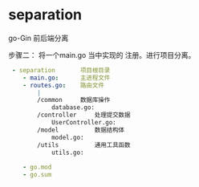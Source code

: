 # separation
go-Gin 前后端分离

步骤二：
将一个main.go 当中实现的 注册。进行项目分离。

```yaml
 - separation		项目根目录	
 	- main.go:		主进程文件
 	- routes.go:	路由文件
 		|
 		/common		数据库操作
 			database.go:
   		/controller		处理提交数据
   			UserController.go:
   		/model			数据结构体
   			model.go:
   		/utils			通用工具函数
   			utils.go:
	
	- go.mod		
    - go.sum
```





